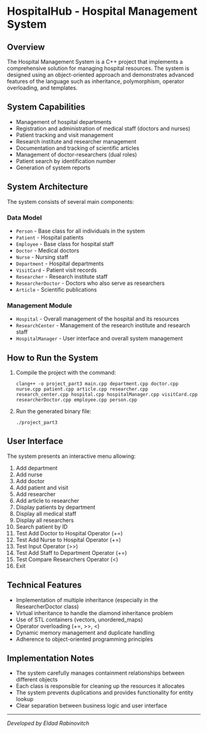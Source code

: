 # HospitalHub - Hospital Management System

## Overview
The Hospital Management System is a C++ project that implements a comprehensive solution for managing hospital resources. The system is designed using an object-oriented approach and demonstrates advanced features of the language such as inheritance, polymorphism, operator overloading, and templates.

## System Capabilities
* Management of hospital departments
* Registration and administration of medical staff (doctors and nurses)
* Patient tracking and visit management
* Research institute and researcher management
* Documentation and tracking of scientific articles
* Management of doctor-researchers (dual roles)
* Patient search by identification number
* Generation of system reports

## System Architecture
The system consists of several main components:

### Data Model
* `Person` - Base class for all individuals in the system
* `Patient` - Hospital patients
* `Employee` - Base class for hospital staff
* `Doctor` - Medical doctors
* `Nurse` - Nursing staff
* `Department` - Hospital departments
* `VisitCard` - Patient visit records
* `Researcher` - Research institute staff
* `ResearcherDoctor` - Doctors who also serve as researchers
* `Article` - Scientific publications

### Management Module
* `Hospital` - Overall management of the hospital and its resources
* `ResearchCenter` - Management of the research institute and research staff
* `HospitalManager` - User interface and overall system management

## How to Run the System
1. Compile the project with the command:
   ```
   clang++ -o project_part3 main.cpp department.cpp doctor.cpp nurse.cpp patient.cpp article.cpp researcher.cpp research_center.cpp hospital.cpp hospitalManager.cpp visitCard.cpp researcherDoctor.cpp employee.cpp person.cpp
   ```
2. Run the generated binary file:
   ```
   ./project_part3
   ```

## User Interface
The system presents an interactive menu allowing:
1. Add department
2. Add nurse
3. Add doctor
4. Add patient and visit
5. Add researcher
6. Add article to researcher
7. Display patients by department
8. Display all medical staff
9. Display all researchers
10. Search patient by ID
11. Test Add Doctor to Hospital Operator (+=)
12. Test Add Nurse to Hospital Operator (+=)
13. Test Input Operator (>>)
14. Test Add Staff to Department Operator (+=)
15. Test Compare Researchers Operator (<)
16. Exit

## Technical Features
* Implementation of multiple inheritance (especially in the ResearcherDoctor class)
* Virtual inheritance to handle the diamond inheritance problem
* Use of STL containers (vectors, unordered_maps)
* Operator overloading (+=, >>, <)
* Dynamic memory management and duplicate handling
* Adherence to object-oriented programming principles

## Implementation Notes
* The system carefully manages containment relationships between different objects
* Each class is responsible for cleaning up the resources it allocates
* The system prevents duplications and provides functionality for entity lookup
* Clear separation between business logic and user interface

---
*Developed by Eldad Rabinovitch*
